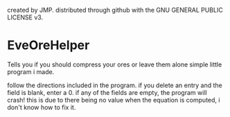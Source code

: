 created by JMP. 
distributed through github with the GNU GENERAL PUBLIC LICENSE v3.

# EveOreHelper
Tells you if you should compress your ores or leave them alone
simple little program i made. 

follow the directions included in the program.
if you delete an entry and the field is blank, enter a 0. 
if any of the fields are empty, the program will crash! 
this is due to there being no value when the equation is computed, i don't know how to fix it.
